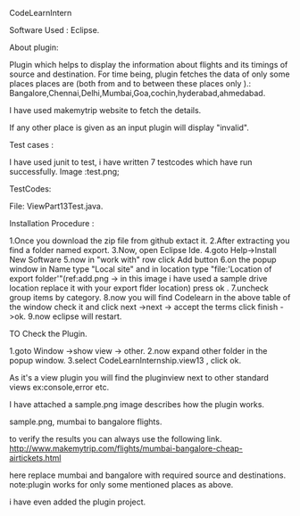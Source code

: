 CodeLearnIntern

Software Used : Eclipse.

About plugin:

Plugin which helps to display the information about flights and its timings of source and destination.
For time being, plugin fetches the data of only some places 
places are (both from and to between these places only ).:
Bangalore,Chennai,Delhi,Mumbai,Goa,cochin,hyderabad,ahmedabad.

I have used makemytrip website to fetch the details.

If any other place is given as an input plugin will display "invalid".


Test cases :

I have used junit to test, i have written 7 testcodes which have run successfully.
Image :test.png;

TestCodes:

File: ViewPart13Test.java.


Installation Procedure :

1.Once you download the zip file from github extact it.
2.After extracting you find a folder named export.
3.Now, open Eclipse Ide.
4.goto Help->Install New Software
5.now in "work with" row click Add button
6.on the popup window in Name type "Local site" and in location type "file:'Location of export folder'"(ref:add.png -> in this image i have used a sample drive location replace it with your export flder location)  press ok .
7.uncheck group items by category.
8.now you will find Codelearn in the above table of the window check it and click next ->next -> accept the terms click finish ->ok.
9.now eclipse will restart.

TO Check the Plugin.

1.goto Window ->show view -> other.
2.now expand other folder in the popup window.
3.select CodeLearnInternship.view13 , click ok.


As it's a view plugin you will find the pluginview next to other standard views ex:console,error etc.

I have attached a sample.png image describes how the plugin works.

sample.png,  mumbai to bangalore flights.

to verify the results you can always use the following link.
http://www.makemytrip.com/flights/mumbai-bangalore-cheap-airtickets.html

here replace mumbai and bangalore with required source and destinations.
note:plugin works for only some mentioned places as above.


i have even added the plugin project.


